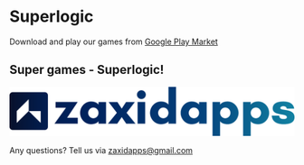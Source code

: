 # Superlogic
Download and play our games from [Google Play Market](https://play.google.com/store/apps/dev?id=6916256973280609239&pcampaignid=pcampaignidMKT-Other-global-all-co-prtnr-py-PartBadge-Mar2515-1)

## Super games - Superlogic!

![Zaxid Apps Logo](logosvg.svg)

Any questions? Tell us via zaxidapps@gmail.com
